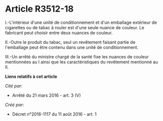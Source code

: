 # Article R3512-18

I.-L'intérieur d'une unité de conditionnement et d'un emballage extérieur de cigarettes ou de tabac à rouler est d'une seule
nuance de couleur. Le fabricant peut choisir entre deux nuances de couleur. 

II.-Outre le produit du tabac, seul un revêtement faisant partie de l'emballage peut être contenu dans une unité de
conditionnement. 

III.-Un arrêté du ministre chargé de la santé fixe les nuances de couleur mentionnées au I ainsi que les caractéristiques du
revêtement mentionné au II.

**Liens relatifs à cet article**

_Cité par_:

  - Arrêté du 21 mars 2016 - art. 3 (V)

_Créé par_:

  - Décret n°2016-1117 du 11 août 2016 - art. 1
